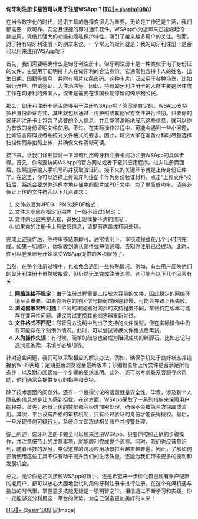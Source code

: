 **匈牙利注册卡是否可以用于注册WSApp？[[TG💪+ @esim1088](https://t.me/s/esim1088)]**

在当今数字化的时代，通讯工具的选择变得尤为重要。无论是工作还是生活，我们都需要一款可靠、安全且便捷的即时通讯软件。WSApp作为近年来迅速崛起的一款应用，凭借其强大的功能和隐私保护特性，吸引了越来越多用户的关注。然而，对于持有匈牙利注册卡的朋友来说，一个常见的疑问就是：我的匈牙利注册卡是否可以用来注册WSApp呢？

首先，我们需要明确什么是匈牙利注册卡。匈牙利注册卡是一种类似于电子身份证的文件，主要用于证明持卡人在匈牙利的合法身份。它通常包含持卡人的姓名、出生日期、国籍等信息，并附有照片和条形码。这种卡片广泛应用于各种场景，比如银行开户、申请签证、入住酒店等。因此，持有匈牙利注册卡的人群主要是居住或工作在匈牙利的外国人，或者是需要在该国长期停留的匈牙利公民。

那么，匈牙利注册卡是否能够用于注册WSApp呢？答案是肯定的。WSApp支持多种身份验证方式，其中就包括通过上传护照或其他官方文件进行注册。只要你的匈牙利注册卡上包含了必要的个人信息，并且能够清晰地展示这些信息，就可以作为有效的身份证明文件使用。不过，在实际操作过程中，可能会遇到一些小问题，比如语言障碍或者系统对文件格式的要求。因此，建议大家在准备材料时尽量选择扫描件而非拍照上传，并确保文件清晰可读。

接下来，让我们详细探讨一下如何利用匈牙利注册卡成功注册WSApp的具体步骤。首先，你需要访问WSApp的官方网站或者下载其应用程序。进入注册页面后，按照提示输入手机号码并获取验证码。接下来的关键环节就是上传身份证件了。在这里，你可以选择上传匈牙利注册卡作为身份验证材料。点击“上传文件”按钮后，系统会要求你选择本地存储中的图片或PDF文件。为了提高成功率，请务必保证上传的文件符合以下几点要求：

1. 文件必须为JPEG、PNG或PDF格式；
2. 文件大小应在指定范围内（一般不超过5MB）；
3. 文件内容应完整无损，避免出现模糊不清的情况；
4. 如果你的注册卡上有敏感信息，请提前遮盖或打码处理。

完成上述操作后，等待审核结果即可。通常情况下，审核过程会在几个小时内完成。如果一切顺利，你将收到确认邮件或短信通知，告知你注册已经成功。此时，你可以登录账号开始享受WSApp提供的各项服务了。

当然，在整个注册过程中，也难免会遇到一些特殊情况。例如，有些用户反映他们的匈牙利注册卡虽然被接受，但仍然无法完成注册流程。这可能与以下几个因素有关：

1. **网络连接不稳定**：由于注册过程需要上传较大容量的文件，因此稳定的网络环境至关重要。如果你所在的地区信号较弱或网速较慢，可能会导致上传失败。
2. **浏览器兼容性问题**：不同的浏览器对网页的支持程度不同，某些特定版本可能存在兼容性问题。建议尝试更换其他浏览器重新尝试。
3. **文件格式不匹配**：尽管官方说明中列出了支持的文件类型，但在实际操作中仍有可能存在个别例外情况。此时，可以尝试转换文件格式后再试。
4. **人为操作失误**：有时候，简单的疏忽也会成为阻碍成功的绊脚石。比如忘记勾选同意条款、未填写必填项等。

针对这些问题，我们可以采取相应的解决办法。例如，确保手机处于良好状态并连接到Wi-Fi网络；定期更新浏览器至最新版本；仔细检查所上传文件是否满足所有条件；以及耐心阅读每一个步骤的要求说明。此外，还可以考虑联系客服寻求帮助，他们通常会提供专业的指导和支持。

除了技术层面的问题外，还有一个值得讨论的话题就是安全性。毕竟，涉及到个人隐私的信息总是让人感到担忧。在这方面，WSApp采取了一系列措施来保障用户的权益。首先，所有上传的数据都会经过加密处理，确保不会被第三方窃取或滥用。其次，平台设有严格的审核机制，只有经过验证的身份才能获得授权。最后，一旦发现任何可疑行为，系统会立即冻结相关账户并报警处理。

综上所述，匈牙利注册卡完全可以用来注册WSApp。只要你按照正确的步骤操作，并注意细节上的注意事项，就能顺利完成整个流程。同时，我们也应该意识到，随着科技的发展，类似这样的跨境应用场景将会越来越普遍。因此，了解如何正确使用这些工具不仅有助于提升我们的生活质量，还能为我们带来更多的便利和发展机会。

总之，无论你是初次接触WSApp的新手，还是希望进一步优化自己现有账户配置的老用户，都可以放心大胆地尝试利用匈牙利注册卡进行注册。在这个充满机遇与挑战的时代里，掌握更多技能无疑是一项明智之举。相信通过不断学习和实践，你一定能够充分利用这一平台的优势，为自己创造更加美好的未来！

[[TG💪+ @esim1088](https://t.me/s/esim1088) ![Image](https://i.postimg.cc/4NQfJmqS/Snipaste-2025-05-13-00-14-12.png)]